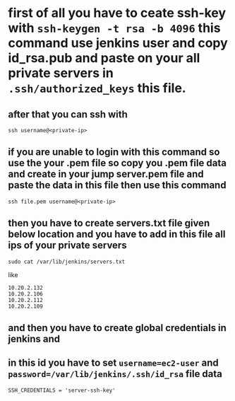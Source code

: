 # first of all you have to ceate ssh-key with  ```ssh-keygen -t rsa -b 4096``` this command use jenkins user and copy id_rsa.pub and paste on your all private servers in ```.ssh/authorized_keys``` this file.
## after that you can ssh with 

```
ssh username@<private-ip>
```
## if you are unable to login with this command so use the your .pem file so copy you .pem file data and create in your jump server.pem file and paste the data in this file then use this command 
```
ssh file.pem username@<private-ip>
```
## then you have to create servers.txt file given below location and you have to add in this file all ips of your private servers 
```
sudo cat /var/lib/jenkins/servers.txt 
```
like
```
10.20.2.132
10.20.2.106
10.20.2.112
10.20.2.109
```

## and then you have to create global credentials in jenkins and 
## in this id you have to set ```username=ec2-user``` and ```password=/var/lib/jenkins/.ssh/id_rsa``` file data 
```
SSH_CREDENTIALS = 'server-ssh-key'
```
